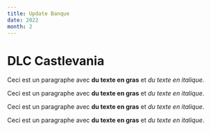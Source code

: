 ```yaml
---
title: Update Banque
date: 2022
month: 2
---
```



# DLC Castlevania

Ceci est un paragraphe avec **du texte en gras** et *du texte en italique*.

Ceci est un paragraphe avec **du texte en gras** et *du texte en italique*.

Ceci est un paragraphe avec **du texte en gras** et *du texte en italique*.

Ceci est un paragraphe avec **du texte en gras** et *du texte en italique*.